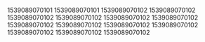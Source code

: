 1539089070101
1539089070101
1539089070102
1539089070102
1539089070102
1539089070102
1539089070102
1539089070102
1539089070102
1539089070102
1539089070102
1539089070102
1539089070102
1539089070102
1539089070102